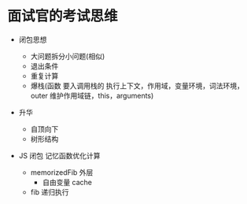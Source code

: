 # 面试官的考试思维

- 闭包思想
  - 大问题拆分小问题(相似)
  - 退出条件
  - 重复计算
  - 爆栈(函数 要入调用栈的 执行上下文，作用域，变量环境，词法环境，outer 维护作用域链，this，arguments)
- 升华
  - 自顶向下
  - 树形结构

- JS 闭包 记忆函数优化计算
  - memorizedFib 外层
    - 自由变量 cache
  - fib 递归执行
  